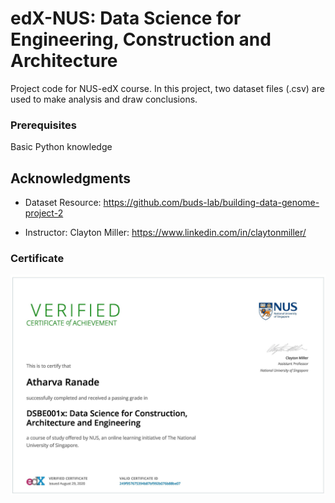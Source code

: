 # edX-NUS: Data Science for Engineering, Construction and Architecture

Project code for NUS-edX course. In this project, two dataset files (.csv) are used to make analysis and draw conclusions.

### Prerequisites
Basic Python knowledge

## Acknowledgments
 - Dataset Resource: https://github.com/buds-lab/building-data-genome-project-2

 - Instructor: Clayton Miller: https://www.linkedin.com/in/claytonmiller/


### Certificate
![alt text](NUS_Certificate.jpg)

